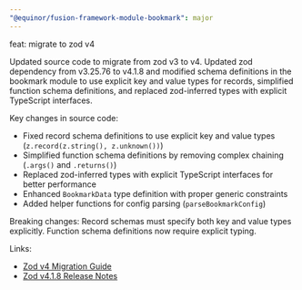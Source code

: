 ```yaml
---
"@equinor/fusion-framework-module-bookmark": major
---
```


feat: migrate to zod v4

Updated source code to migrate from zod v3 to v4. Updated zod dependency from v3.25.76 to v4.1.8 and modified schema definitions in the bookmark module to use explicit key and value types for records, simplified function schema definitions, and replaced zod-inferred types with explicit TypeScript interfaces.

Key changes in source code:
- Fixed record schema definitions to use explicit key and value types (`z.record(z.string(), z.unknown())`)
- Simplified function schema definitions by removing complex chaining (`.args()` and `.returns()`)
- Replaced zod-inferred types with explicit TypeScript interfaces for better performance
- Enhanced `BookmarkData` type definition with proper generic constraints
- Added helper functions for config parsing (`parseBookmarkConfig`)

Breaking changes: Record schemas must specify both key and value types explicitly. Function schema definitions now require explicit typing.

Links:
- [Zod v4 Migration Guide](https://github.com/colinhacks/zod/releases/tag/v4.0.0)
- [Zod v4.1.8 Release Notes](https://github.com/colinhacks/zod/releases/tag/v4.1.8)
